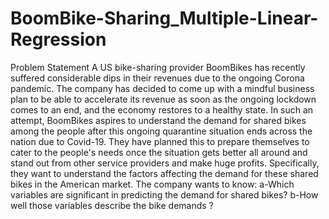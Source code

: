 # BoomBike-Sharing_Multiple-Linear-Regression
Problem Statement A US bike-sharing provider BoomBikes has recently suffered considerable dips in their revenues due to the ongoing Corona pandemic. The company has decided to come up with a mindful business plan to be able to accelerate its revenue as soon as the ongoing lockdown comes to an end, and the economy restores to a healthy state.  In such an attempt, BoomBikes aspires to understand the demand for shared bikes among the people after this ongoing quarantine situation ends across the nation due to Covid-19. They have planned this to prepare themselves to cater to the people's needs once the situation gets better all around and stand out from other service providers and make huge profits.  Specifically, they want to understand the factors affecting the demand for these shared bikes in the American market. The company wants to know:  a-Which variables are significant in predicting the demand for shared bikes? b-How well those variables describe the bike demands ?
